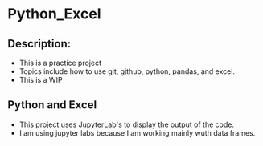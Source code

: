 # Python_Excel

## Description: 
- This is a practice project
- Topics include how to use git, github, python, pandas, and excel. 
- This is a WIP

## Python and Excel 
- This project uses JupyterLab's to display the output of the code. 
- I am using jupyter labs because I am working mainly wuth data frames. 

